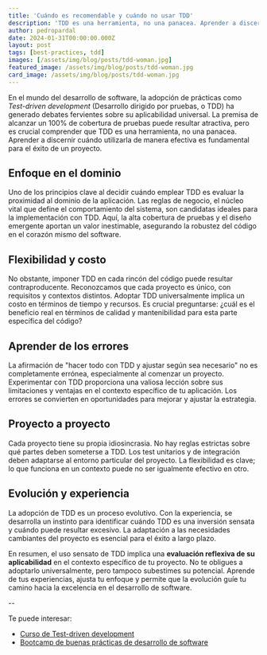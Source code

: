 ```yaml
---
title: 'Cuándo es recomendable y cuándo no usar TDD'
description: 'TDD es una herramienta, no una panacea. Aprender a discernir cuándo utilizarla de manera efectiva es fundamental para el éxito de un proyecto software.'
author: pedropardal
date: 2024-01-31T00:00:00.000Z
layout: post
tags: [best-practices, tdd]
images: [/assets/img/blog/posts/tdd-woman.jpg]
featured_image: /assets/img/blog/posts/tdd-woman.jpg
card_image: /assets/img/blog/posts/tdd-woman.jpg
---
```


En el mundo del desarrollo de software, la adopción de prácticas como *Test-driven development* (Desarrollo dirigido por pruebas, o TDD) ha generado debates fervientes sobre su aplicabilidad universal. La premisa de alcanzar un 100% de cobertura de pruebas puede resultar atractiva, pero es crucial comprender que TDD es una herramienta, no una panacea. Aprender a discernir cuándo utilizarla de manera efectiva es fundamental para el éxito de un proyecto.

## Enfoque en el dominio
Uno de los principios clave al decidir cuándo emplear TDD es evaluar la proximidad al dominio de la aplicación. Las reglas de negocio, el núcleo vital que define el comportamiento del sistema, son candidatas ideales para la implementación con TDD. Aquí, la alta cobertura de pruebas y el diseño emergente aportan un valor inestimable, asegurando la robustez del código en el corazón mismo del software.

## Flexibilidad y costo
No obstante, imponer TDD en cada rincón del código puede resultar contraproducente. Reconozcamos que cada proyecto es único, con requisitos y contextos distintos. Adoptar TDD universalmente implica un costo en términos de tiempo y recursos. Es crucial preguntarse: ¿cuál es el beneficio real en términos de calidad y mantenibilidad para esta parte específica del código?

## Aprender de los errores
La afirmación de "hacer todo con TDD y ajustar según sea necesario" no es completamente errónea, especialmente al comenzar un proyecto. Experimentar con TDD proporciona una valiosa lección sobre sus limitaciones y ventajas en el contexto específico de tu aplicación. Los errores se convierten en oportunidades para mejorar y ajustar la estrategia.

## Proyecto a proyecto
Cada proyecto tiene su propia idiosincrasia. No hay reglas estrictas sobre qué partes deben someterse a TDD. Los test unitarios y de integración deben adaptarse al entorno particular del proyecto. La flexibilidad es clave; lo que funciona en un contexto puede no ser igualmente efectivo en otro.

## Evolución y experiencia
La adopción de TDD es un proceso evolutivo. Con la experiencia, se desarrolla un instinto para identificar cuándo TDD es una inversión sensata y cuándo puede resultar excesivo. La adaptación a las necesidades cambiantes del proyecto es esencial para el éxito a largo plazo.

En resumen, el uso sensato de TDD implica una **evaluación reflexiva de su aplicabilidad** en el contexto específico de tu proyecto. No te obligues a adoptarlo universalmente, pero tampoco subestimes su potencial. Aprende de tus experiencias, ajusta tu enfoque y permite que la evolución guíe tu camino hacia la excelencia en el desarrollo de software.

--

Te puede interesar:

- [Curso de Test-driven development](https://www.exeal.com/cursos/test-driven-development/)
- [Bootcamp de buenas prácticas de desarrollo de software](https://www.exeal.com/bootcamp-buenas-practicas/)
